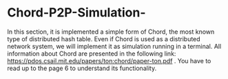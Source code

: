 # Chord-P2P-Simulation-
In this section, it is implemented a simple form of Chord, the most known type of distributed hash table. Even if Chord is used as a distributed network system, we will implement it as simulation running in a terminal. All information about Chord are presented in the following link: https://pdos.csail.mit.edu/papers/ton:chord/paper-ton.pdf . You have to read up to the page 6 to understand its functionality.  
